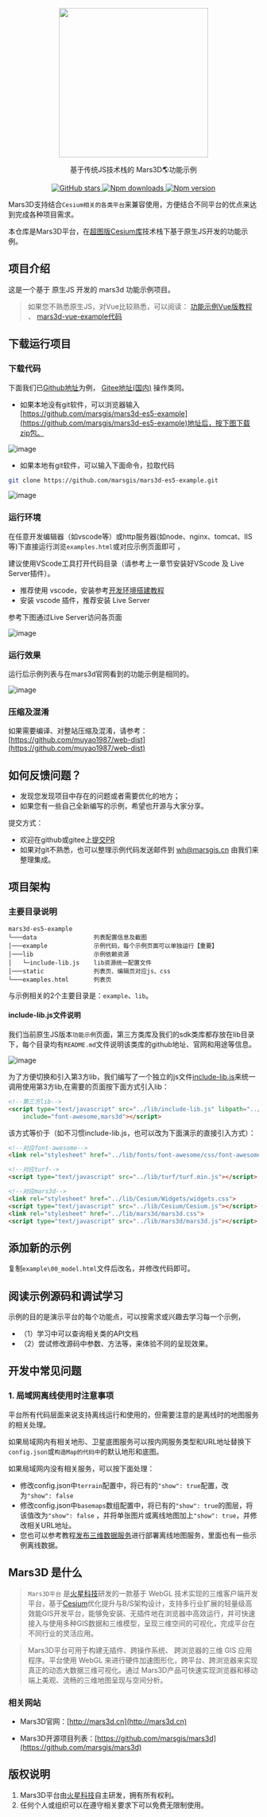  
<p align="center">
<img src="https://cdn.jsdelivr.net/gh/muyao1987/cdn/mars3d.cn/logo.png" width="300px" />
</p>

<p align="center">基于传统JS技术栈的 Mars3D🌎功能示例</p>


<p align="center">
<a target="_black" href="https://github.com/marsgis/mars3d">
<img alt="GitHub stars" src="https://img.shields.io/github/stars/marsgis/mars3d?style=flat&logo=github">
</a>
<a target="_black" href="https://www.npmjs.com/package/mars3d">
<img alt="Npm downloads" src="https://img.shields.io/npm/dt/mars3d?style=flat&logo=npm">
</a>
<a target="_black" href="https://www.npmjs.com/package/mars3d">
<img alt="Npm version" src="https://img.shields.io/npm/v/mars3d.svg?style=flat&logo=npm&label=version"/>
</a>
</p>


  Mars3D支持结合`Cesium相关的各类平台`来兼容使用，方便结合不同平台的优点来达到完成各种项目需求。
  
  本仓库是Mars3D平台，在[超图版Cesium库](http://support.supermap.com.cn:8090/webgl/index.html)技术栈下基于原生JS开发的功能示例。
 

## 项目介绍

 这是一个基于 原生JS 开发的 mars3d 功能示例项目。

 > 如果您不熟悉原生JS，对Vue比较熟悉，可以阅读：
 [功能示例Vue版教程](http://mars3d.cn/dev/guide/start/example.html) 、
 [mars3d-vue-example代码](https://gitee.com/marsgis/mars3d-vue-example) 



## 下载运行项目
 
### 下载代码
 下面我们已[Github地址](https://github.com/marsgis/mars3d-es5-example)为例， [Gitee地址(国内)](https://gitee.com/marsgis/mars3d-es5-example) 操作类同。
 
 - 如果本地没有git软件，可以浏览器输入[https://github.com/marsgis/mars3d-es5-example](https://github.com/marsgis/mars3d-es5-example)地址后，按下图下载zip包。

 ![image](http://mars3d.cn/dev/img/guide/start-example-down.jpg)

 - 如果本地有git软件，可以输入下面命令，拉取代码
```sh
git clone https://github.com/marsgis/mars3d-es5-example.git
```

 ![image](http://mars3d.cn/dev/img/guide/start-example-git.jpg) 



### 运行环境

在任意开发编辑器（如vscode等）或http服务器(如node、nginx、tomcat、IIS等)下直接运行浏览`examples.html`或对应示例页面即可 ，

建议使用VScode工具打开代码目录（请参考上一章节安装好VScode 及 Live Server插件）。

- 推荐使用 vscode，安装参考[开发环境搭建教程](guide/start/env.html)
- 安装 vscode 插件，推荐安装 Live Server

 参考下图通过Live Server访问各页面

 ![image](http://mars3d.cn/dev/img/guide/start-example-run.jpg) 




### 运行效果  
运行后示例列表与在mars3d官网看到的功能示例是相同的。

 ![image](http://mars3d.cn/dev/img/guide/start-example-yulan.jpg) 



### 压缩及混淆
 如果需要编译、对整站压缩及混淆，请参考：[https://github.com/muyao1987/web-dist](https://github.com/muyao1987/web-dist)



## 如何反馈问题？
- 发现您发现项目中存在的问题或者需要优化的地方；
- 如果您有一些自己全新编写的示例，希望也开源与大家分享。

提交方式：
- 欢迎在github或gitee上[提交PR](https://www.baidu.com/s?wd=在GitHub上提交PR) 
- 如果对git不熟悉，也可以整理示例代码发送邮件到 wh@marsgis.cn 由我们来整理集成。


## 项目架构


### 主要目录说明
```
mars3d-es5-example
└───data                列表配置信息及截图
│───example             示例代码，每个示例页面可以单独运行【重要】
│───lib                 示例依赖资源
│   └─include-lib.js    lib资源统一配置文件
│───static              列表页、编辑页对应js、css
└───examples.html       列表页
```

与示例相关的2个主要目录是：`example`、`lib`。


#### include-lib.js文件说明 

我们当前原生JS版本`功能示例`页面，第三方类库及我们的sdk类库都存放在lib目录下，每个目录均有`README.md`文件说明该类库的github地址、官网和用途等信息。

 ![image](http://mars3d.cn/dev/img/guide/start-includeLib-ml.jpg) 

为了方便切换和引入第3方lib，我们编写了一个独立的js文件[include-lib.js](https://cdn.jsdelivr.net/gh/marsgis/mars3d-es5-example/lib//include-lib.js)来统一调用使用第3方lib,在需要的页面按下面方式引入lib：
```html
<!--第三方lib-->
<script type="text/javascript" src="../lib/include-lib.js" libpath="../lib/"
    include="font-awesome,mars3d"></script>
```
该方式等价于（如不习惯include-lib.js，也可以改为下面演示的直接引入方式）： 

```html
<!--对应font-awesome-->
<link rel="stylesheet" href="../lib/fonts/font-awesome/css/font-awesome.min.css">

<!--对应turf-->
<script type="text/javascript" src="../lib/turf/turf.min.js"></script>

<!--对应mars3d-->
<link rel="stylesheet" href="../lib/Cesium/Widgets/widgets.css">
<script type="text/javascript" src="../lib/Cesium/Cesium.js"></script>
<link rel="stylesheet" href="../lib/mars3d/mars3d.css">
<script type="text/javascript" src="../lib/mars3d/mars3d.js"></script>
```
 
 
## 添加新的示例
复制`example\00_model.html`文件后改名，并修改代码即可。



## 阅读示例源码和调试学习
 示例的目的是演示平台的每个功能点，可以按需求或兴趣去学习每一个示例，
- （1）学习中可以查询相关类的API文档
- （2）尝试修改源码中参数、方法等，来体验不同的呈现效果。


## 开发中常见问题


### 1. 局域网离线使用时注意事项
 平台所有代码层面来说支持离线运行和使用的，但需要注意的是离线时的地图服务的相关处理。
 
 如果局域网内有相关地形、卫星底图服务可以按内网服务类型和URL地址替换下`config.json`或`构造Map的代码中`的默认地形和底图。

 如果局域网内没有相关服务，可以按下面处理：
- 修改config.json中`terrain`配置中，将已有的`"show": true`配置，改为`"show": false` 
- 修改config.json中`basemaps`数组配置中，将已有的`"show": true`的图层，将该值改为`"show": false` ，并将单张图片或离线地图加上`"show": true`，并修改相关URL地址。
- 您也可以参考教程[发布三维数据服务](/guide/data/server.html)进行部署离线地图服务，里面也有一些示例离线数据。



## Mars3D 是什么 
>  `Mars3D平台` 是[火星科技](http://marsgis.cn/)研发的一款基于 WebGL 技术实现的三维客户端开发平台，基于[Cesium](https://cesium.com/cesiumjs/)优化提升与B/S架构设计，支持多行业扩展的轻量级高效能GIS开发平台，能够免安装、无插件地在浏览器中高效运行，并可快速接入与使用多种GIS数据和三维模型，呈现三维空间的可视化，完成平台在不同行业的灵活应用。

 > Mars3D平台可用于构建无插件、跨操作系统、 跨浏览器的三维 GIS 应用程序。平台使用 WebGL 来进行硬件加速图形化，跨平台、跨浏览器来实现真正的动态大数据三维可视化。通过 Mars3D产品可快速实现浏览器和移动端上美观、流畅的三维地图呈现与空间分析。

### 相关网站 
- Mars3D官网：[http://mars3d.cn](http://mars3d.cn)  

- Mars3D开源项目列表：[https://github.com/marsgis/mars3d](https://github.com/marsgis/mars3d)


## 版权说明
1. Mars3D平台由[火星科技](http://marsgis.cn/)自主研发，拥有所有权利。
2. 任何个人或组织可以在遵守相关要求下可以免费无限制使用。
